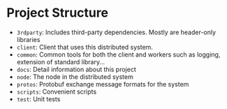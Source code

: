 # Project Structure
- `3rdparty`: Includes third-party dependencies. Mostly are header-only libraries
- `client`: Client that uses this distributed system.
- `common`: Common tools for both the client and workers such as logging, extension of standard library...
- `docs`: Detail information about this project
- `node`: The node in the distributed system
- `protos`: Protobuf exchange message formats for the system
- `scripts`: Convenient scripts
- `test`: Unit tests